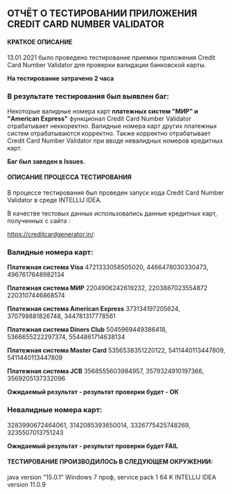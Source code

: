 ОТЧЁТ О ТЕСТИРОВАНИИ ПРИЛОЖЕНИЯ CREDIT CARD NUMBER VALIDATOR 
-------------------------------------------------

#### КРАТКОЕ ОПИСАНИЕ ####
 

13.01.2021 было проведено тестирование приемки приложения Credit Card Number Validator для проверки валидации банковской карты. 

**На тестирование затрачено 2 часа**

### В результате тестирования был выявлен баг: 
Некоторые валидные номера карт **платежных систем  "МИР" и "American Express"**
функционал Credit Card Number Validator отрабатывает неккоректно. 
Валидные номера карт других платежных систем отрабатываются корректно. 
Также корректно отрабатывает Credit Card Number Validator при вводе невалидных номеров кредитных карт.

**Баг был заведен в Issues.**

#### ОПИСАНИЕ ПРОЦЕССА ТЕСТИРОВАНИЯ ####

В процессе тестирования был проведен запуск кода Credit Card Number Validator в среде INTELLIJ IDEA.

В качестве тестовых данных использовались данные кредитных карт, полученных с сайта :

https://creditcardgenerator.in/:

### Валидные номера карт: ###

**Платежная система Visa**
4721333058505020,
4466478030330473,
4967617648982134

**Платежная система МИР**
2204906242619232,
2203887023554872
2203107446868574

**Платежная система American Express**
373134197205624,
370798881826748,
344781317778561

**Платежная система Diners Club**
5045969449386418,
5366655222297374,
5544861714638134

**Платежная система Master Card**
5356538351220122,
5411440113447809,
5411440113447809

**Платежная система JCB**
3568555603984957,
3579324910197366,
3569205137332096

**Ожидаемый результат - результат проверки будет - ОК**

### Невалидные номера карт: ###

3283990672464061,
3142085393650014,
3326775425748269,
3235507013751243

**Ожидаемый результат - результат проверки будет FAIL**

#### ТЕСТИРОВАНИЕ ПРОИЗВОДИЛОСЬ В СЛЕДУЮЩЕМ ОКРУЖЕНИИ: ####

java version "15.0.1"
Windows 7 проф, service pack 1 64 K
INTELLIJ IDEA version 11.0.9
